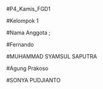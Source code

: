 #P4_Kamis_FGD1

#Kelompok 1

#Nama Anggota ;

#Fernando

#MUHAMMAD SYAMSUL SAPUTRA

#Agung Prakoso

#SONYA PUDJIANTO
